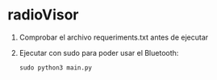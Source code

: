 # radioVisor

1) Comprobar el archivo requeriments.txt antes de ejecutar

2) Ejecutar con sudo para poder usar el Bluetooth:

   `sudo python3 main.py`
    
